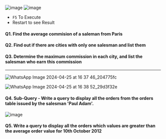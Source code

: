 ![image](https://github.com/nandini-gangrade/Hexaware-Python-Training/assets/87817417/4cb7608b-80d3-423e-b0d9-da867f280047)
![image](https://github.com/nandini-gangrade/Hexaware-Python-Training/assets/87817417/7d99fda1-3226-4dce-bf60-e012cc1f97d2)

- `F5` To Execute
- Restart to see Result

#### Q1. Find the average commision of a saleman from Paris

#### Q2. Find out if there are cities with only one salesman and list them

#### Q3. Determine the maximum commission in each city, and list the salesman who earn this commission

---

![WhatsApp Image 2024-04-25 at 16 37 46_204775fc](https://github.com/nandini-gangrade/Hexaware-Python-Training/assets/87817417/f828d93f-fc3f-477c-9d6f-e6878c57897d)

![WhatsApp Image 2024-04-25 at 16 38 52_29d3f32e](https://github.com/nandini-gangrade/Hexaware-Python-Training/assets/87817417/6b6129e4-ef49-4b19-b791-e3738efdc839)

#### Q4. Sub-Query - Write a query to display all the orders from the orders table issued by the salesman 'Paul Adam'.
![image](https://github.com/nandini-gangrade/Hexaware-Python-Training/assets/87817417/b01144dd-b30e-40a2-bd9a-d4951f68ebc2)


#### Q5. Write a query to display all the orders which values are greater than the average order value for 10th October 2012
